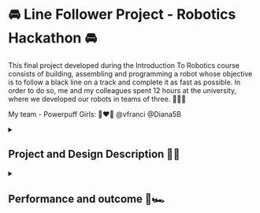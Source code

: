 # 🚘 Line Follower Project - Robotics Hackathon 🚘

This final project developed during the Introduction To Robotics course consists of building, assembling and programming a robot whose objective is to follow a black line on a track and complete it as fast as possible. In order to do so, me and my colleagues spent 12 hours at the university, where we developed our robots in teams of three. 🙊🙈🙉

My team - Powerpuff Girls: 💙❤️💚
@vfranci
@Diana5B

<details>
<summary><h2>Project and Design Description 📏📝</h2></summary>

### Project components: 🛠️
- Arduino Uno
- Power source: LiPo battery
- Two wheels
- QTR-8A reflectance sensor
- Ball caster
- L293D motor driver
- Two DC motors
- Medium breadboard
- Wires (M - F, F - F), zip-ties, screws as needed

For the chassis we cut into a foam board after measuring an apropriate distance between the wheels and for the sensor. We secured the breadboard,the Arduino board and the motors using zip-ties. 

### Requirements ⏲️

Minimum requirements for the project were to have the robot finish the line follower track, including the curved lines. To achieve maximum grade, the course had to be finished in under 20 seconds and, upon starting, the sensor had to be calibrated using automatic motor movement. 🏎

### Software implementation 💻

The robot calibrated its sensor by moving left and right in order to recognize the black line it had to follow. The movement behaviour was determined by using a proportional-integrative-derivative controller. We started with a simple code provided by our teacher in which we had to alter the kp, ki, and kd values to achieve the desired movement. We started by assigning random values to the proportional constant in order to observe the behaviour. Once the robot was able to take the turns without overshooting, we began updating the kd value to smooth the wobble. 

The final values were:
kp = 4.3;
ki = 0.000;
kd = 23.2;

Afterwards, we implemented the automatic calibration and juggled the tresholds for the error and motor speed values.

</details>

<details>
<summary><h2>Performance and outcome 🏁🏎️</h2></summary>

Final setup of the robot: 
![Car](https://github.com/lemnaruamedeea/LineFollowerProject/blob/main/LineFollower/Car.jpg?raw=true)

When presenting our design, the lowest time recorded for completing the track was 17.871 seconds. 🎉🎊

Performance video on [YouTube](https://youtube.com/shorts/aUqb2nQzOtc?si=vIdgjRWChrSpdg4H).

</details>
